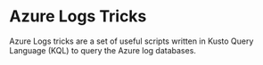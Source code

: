 # Azure Logs Tricks

Azure Logs tricks are a set of useful scripts written in Kusto Query Language (KQL) to query the Azure log databases.

